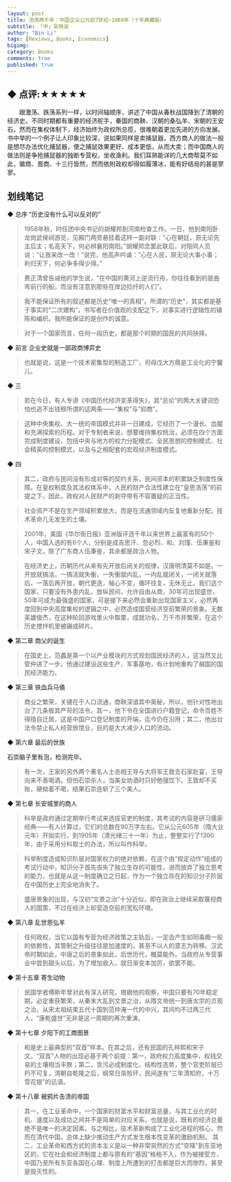 ```yaml
---
layout: post
title: 浩荡两千年：中国企业公元前7世纪~1869年（十年典藏版）
subtitle: 「中」吴晓波
author: "Bin Li"
tags: [Reviews, Books, Economics]
bigimg:
category: Books
comments: true
published: true
---
```


## ◆ 点评:★★★★★
　　跟激荡、跌荡系列一样，以时间轴顺序，讲述了中国从春秋战国降到了清朝的经济史。不同时期都有重要的经济舵手，秦国的商鞅、汉朝的桑弘羊、宋朝的王安石，然而在集权体制下，经济始终为政权所总揽，很难朝着更加先进的方向发展。书中举的一个例子让人印象比较深，说如果同样是卖捕鼠器，西方商人的做法一般是想尽办法优化捕鼠器，使之捕鼠效果更好、成本更低，从而大卖；而中国商人的做法则是争抢捕鼠器的独断专营权，坐收渔利。我们耳熟能详的几大商帮莫不如此，徽商、晋商、十三行皆然，然而依附政权却得如履薄冰，能有好结局的甚是寥寥。


## 划线笔记

◆ 总序 “历史没有什么可以反对的”

> 1958年秋，时任团中央书记的胡耀邦到河南检查工作。一日，他到南阳卧龙岗武侯祠游览，见殿门两旁悬挂着这样一副对联：“心在朝廷，原无论先主后主；名高天下，何必辨襄阳南阳。”胡耀邦念罢此联后，对陪同人员说：“让我来改一改！”说完，他高声吟诵：“心在人民，原无论大事小事；利归天下，何必争多得少得。”

> 费正清曾告诫他的学生说，“在中国的黄河上逆流行舟，你往往看到的是曲弯前行的船，而没有注意到那些在岸边拉纤的人们”。

> 我不能保证所有的叙述都是历史“唯一的真相”。所谓的“历史”，其实都是基于事实的“二次建构”，书写者在价值观的支配之下，对事实进行逻辑性的铺陈和编织。我所能保证的是创作的诚意。

> 对于一个国家而言，任何一段历史，都是那个时期的国民的共同抉择。


◆ 前言 企业史就是一部政商博弈史

> 也就是说，这是一个技术密集型的制造工厂，司母戊大方鼎是工业化的宁馨儿。


◆ 三

> 若在今日，有人专讲《中国历代经济变革得失》，其“总论”的两大关键词恐怕也逃不出钱穆所谓的这两条——“集权”与“抑商”。

> 这种中央集权、大一统的帝国模式并非一日建成，它经历了一个漫长、血腥和充满探索的历程。对于专制者来说，想要维持集权统治，必须在四个方面完成制度建设，包括中央与地方的权力分配模式、全民思想的控制模式、社会精英的控制模式，以及与之相配套的宏观经济制度模式。


◆ 四

> 其二，政府与民间没有形成对等的契约关系，民间资本的积累缺乏制度性保障。在皇权制度及其法权体系中，人民的财产合法性建立在“皇恩浩荡”的前提之下，因此，政权对人民财产的剥夺带有不容置疑的正当性。

> 社会资产不是在生产领域积累放大，而是在流通领域内反复地重新分配，技术革命几无发生的土壤。

> 2001年，美国《华尔街日报》亚洲版评选千年以来世界上最富有的50个人，中国入选的有6个人，分别是成吉思汗、忽必烈、和、刘瑾、伍秉鉴和宋子文，除了广东商人伍秉鉴，其余都是政治人物。

> 在经济史上，历朝历代从来有先开放后闭关的规律，汉唐明清莫不如是。一开放就搞活，一搞活就失衡，一失衡就内乱，一内乱就闭关，一闭关就落后，一落后再开放，朝代更迭，轴心不变，循环往复，无休无止。我们这个国家，只要没有外患内乱，放纵民间，允许自由从商，30年可出现盛世，50年可成为最强盛的国家，可是接下来必然会重新出现国家主义，必然再度回到中央高度集权的逻辑之中，必然造成国营经济空前繁荣的景象。无数英雄俊杰，在这种轮回游戏里火中取栗，成就功名，万千市井繁荣，在这个历史搅拌机里被碾成碎片。


◆ 第二章 商父的诞生

> 在国史上，范蠡是第一个以产业模块的方式规划国民经济的人，这当然又比管仲进了一步。他通过建设这些生产、军事基地，有计划地重构了越国的国民经济能力。


◆ 第三章 铁血兵马俑

> 商业之繁荣，关键在于人口流通，商鞅深谙其中奥秘，所以，他针对性地出台了几条极其严苛的法令。其一，他下令在全国进行户籍登记，命令百姓不得擅自迁居，这是中国户口登记制度的开端，迄今仍在沿用；其二，他出台法令禁止私人经营旅馆业，目的是大大减少人口的流动。


◆ 第六章 最后的世族

石崇脑子里有泡，检测完毕。
> 有一次，王家的另外两个著名人士丞相王导与大将军王敦去石家赴宴，王导向来不善喝酒，但怕石崇杀人，当美女劝酒时只好勉强饮下。王敦却不买账，硬拗着不喝，结果石崇连斩了三个美人。


◆ 第七章 长安城里的商人

> 科举是政府通过定期举行考试来选拔官吏的制度，其考试的内容是研习儒家经典——有人计算过，它们的总数在90万字左右。它从公元605年（隋大业元年）开始实行，到1905年（清光绪三十一年）为止，整整实行了1300年，由于采用分科取士的办法，所以叫作科举。

> 科举制度造成知识阶层对国家权力的绝对依赖，在这个由“规定动作”组成的考试行动中，知识分子首先丧失了独立生存的可能性，进而放弃了独立思考的能力，也就是从这一制度确立之日起，作为一个独立存在的知识分子阶层在中国历史上完全地消失了。

> 盛唐景象的出现，与汉初“文景之治”十分近似，即在政治上继续采取蔑视商人的国策，不过在经济上却营造空前的宽松环境。


◆ 第八章 乱世思弘羊

> 任何政权，当它以国有专营为经济政策之主轨后，一定会产生如同毒瘾一般的依赖性，其管制之升级往往是加速度的，甚至不以人的意志为转移。汉武帝时期如此，中唐之后的景象如此，后世历代，概莫能外。当政府从专营事业中尝到甜头以后，为了增加收入，就日渐变本加厉，欲罢不能。


◆ 第十五章 寄生动物

> 民国学者傅斯年曾对此有深入研究，根据他的观察，中国只要有70年稳定期，必定重获繁荣，从秦末大乱到文景之治，从隋文帝统一到唐太宗的贞观之治，从宋太祖结束五代十国到范仲淹一代的中兴，其间均不过两三代人，“康乾盛世”无非是这一周期的再次重演。


◆ 第十七章 夕阳下的工商图景

> 和是史上最典型的“双首”样本。在其之后，还有民国的孔祥熙和宋子文。“双首”人物的出现必基于两个前提：第一，政府权力高度集中，权钱交易的土壤相当丰腴；第二，贪污必成制度化、结构性态势，整个官吏阶层已朽不可复，清朝自乾隆之后，纲常日渐败坏，民间遂有“三年清知府，十万雪花银”的讥语。


◆ 第十八章 被鸦片击溃的帝国

> 其一，在工业革命中，一个国家的财富水平和财富总量，与其工业化的时机、速度以及成功之间并不是简单的对应关系，也就是说，既有的经济总量绝不是唯一的决定因素。与之相比，技术革新构成了工业化进程的核心，然而在清代中国，总体上缺少推动生产方式发生根本性变革的激励机制。
其二，工业革命和西方式的资本主义是以一种非常突然的方式“空降”到东亚地区的，它在社会和经济制度上都与原有的“基因”格格不入，作为被接受方，中国乃至所有东亚各国在心理、制度上所遭到的打击都是巨大而惨烈，甚至是毁灭性的。

